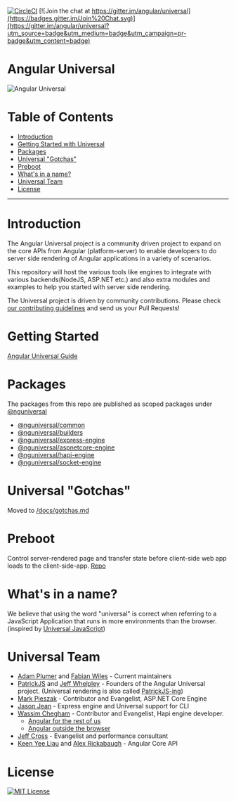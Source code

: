 [![CircleCI](https://circleci.com/gh/angular/universal/tree/master.svg?style=shield)](https://circleci.com/gh/angular/universal/tree/master)
[![Join the chat at https://gitter.im/angular/universal](https://badges.gitter.im/Join%20Chat.svg)](https://gitter.im/angular/universal?utm_source=badge&utm_medium=badge&utm_campaign=pr-badge&utm_content=badge)

# Angular Universal

![Angular Universal](https://angular.io/generated/images/marketing/concept-icons/universal.png)

# Table of Contents

- [Introduction](#introduction)
- [Getting Started with Universal](#getting-started)
- [Packages](#packages)
- [Universal "Gotchas"](#universal-gotchas)
- [Preboot](#preboot)
- [What's in a name?](#whats-in-a-name)
- [Universal Team](#universal-team)
- [License](#license)

---

# Introduction

The Angular Universal project is a community driven project to expand on the core APIs from Angular (platform-server) to enable developers to do server side rendering of Angular applications in a variety of scenarios.

This repository will host the various tools like engines to integrate with various backends(NodeJS, ASP.NET etc.) and also extra modules and examples to help you started with server side rendering.

The Universal project is driven by community contributions. Please check [our contributing guidelines](https://github.com/angular/universal/blob/master/CONTRIBUTING.md) and send us your Pull Requests!

# Getting Started

[Angular Universal Guide](https://angular.io/guide/universal)

# Packages

The packages from this repo are published as scoped packages under [@nguniversal](https://www.npmjs.com/search?q=%40nguniversal)

- [@nguniversal/common](/modules/common/README.md)
- [@nguniversal/builders](/modules/builders/README.md)
- [@nguniversal/express-engine](/modules/express-engine/README.md)
- [@nguniversal/aspnetcore-engine](/modules/aspnetcore-engine/README.md)
- [@nguniversal/hapi-engine](/modules/hapi-engine/README.md)
- [@nguniversal/socket-engine](/modules/socket-engine)

# Universal "Gotchas"

Moved to [/docs/gotchas.md](/docs/gotchas.md)

# Preboot

Control server-rendered page and transfer state before client-side web app loads to the client-side-app. [Repo](https://github.com/angular/preboot)

# What's in a name?

We believe that using the word "universal" is correct when referring to a JavaScript Application that runs in more environments than the browser. (inspired by [Universal JavaScript](https://medium.com/@mjackson/universal-javascript-4761051b7ae9))

# Universal Team

- [Adam Plumer](https://github.com/CaerusKaru) and [Fabian Wiles](https://github.com/Toxicable) - Current maintainers
- [PatrickJS](https://twitter.com/gdi2290) and [Jeff Whelpley](https://twitter.com/jeffwhelpley) - Founders of the Angular Universal project. (Universal rendering is also called [PatrickJS-ing](https://twitter.com/jeffbcross/status/846512930971516928))
- [Mark Pieszak](https://twitter.com/MarkPieszak) - Contributor and Evangelist, ASP.NET Core Engine
- [Jason Jean](https://github.com/FrozenPandaz) - Express engine and Universal support for CLI
- [Wassim Chegham](https://twitter.com/manekinekko) - Contributor and Evangelist, Hapi engine developer.
  - [Angular for the rest of us](https://medium.com/google-developer-experts/angular-universal-for-the-rest-of-us-922ca8bac84)
  - [Angular outside the browser](http://slides.com/wassimchegham/angular2-universal#/)
- [Jeff Cross](https://twitter.com/jeffbcross) - Evangelist and performance consultant
- [Keen Yee Liau](https://twitter.com/liauky) and [Alex Rickabaugh](https://github.com/alxhub) - Angular Core API

# License

[![MIT License](https://img.shields.io/badge/license-MIT-blue.svg?style=flat)](/LICENSE)
